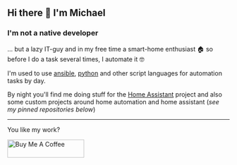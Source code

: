 ## Hi there 👋 I'm Michael

### I'm not a native developer

... but a lazy IT-guy and in my free time a smart-home enthusiast 🏠 so before I do a task several times, I automate it 🤓

I'm used to use [ansible](https://github.com/ansible), [python](https://github.com/python) and other script languages for automation tasks by day.

By night you'll find me doing stuff for the [Home Assistant](https://github.com/home-assistant) project and also some custom projects around home automation and home assistant (_see my pinned repositories below_)

---
You like my work?

<a href="https://www.buymeacoffee.com/mib1185" target="_blank"><img src="https://cdn.buymeacoffee.com/buttons/v2/default-yellow.png" alt="Buy Me A Coffee" height="41" width="174"></a>


<!--
**mib1185/mib1185** is a ✨ _special_ ✨ repository because its `README.md` (this file) appears on your GitHub profile.

Here are some ideas to get you started:

- 🔭 I’m currently working on ...
- 🌱 I’m currently learning ...
- 👯 I’m looking to collaborate on ...
- 🤔 I’m looking for help with ...
- 💬 Ask me about ...
- 📫 How to reach me: ...
- 😄 Pronouns: ...
- ⚡ Fun fact: ...
-->
